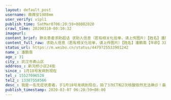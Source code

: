 ```yaml
---
layout: default_post
username: 薇薇安1988mm
user_verify: vipl1
publish_time: SatMar0706:20:59+08002020
crawl_time: 20200310-00:10:32
imageurl: 
content_brief: 肺炎患者求助超话 求助人信息（若有相关化验单，请上传图片）【姓名】潘鹏南【年龄】31【所在城市】武汉市青山区【所在小区、社区】新沟桥小区24街【患病时间】1月18号发病到现在【联系方式】●●●【其他紧急联系人】●●●【病情描述】我是一名无症状患者，于1月18号发病到现 ...全文
content_full_raw: 求助人信息（若有相关化验单，请上传图片）【姓名】潘鹏南【年龄】31【所在城市】武汉市青山区【所在小区、社区】新沟桥小区24街【患病时间】1月18号发病到现在【联系方式】●●●【其他紧急联系人】●●●【病情描述】我是一名无症状患者，于1月18号发病到现在，拍了3次CT和2次核酸依然无法确诊！最近身体状况也是越来越差，我早期的症状是打喷嚏，打寒战全身一直发抖，生物钟紊乱48小时睡不着睡着也很容易惊醒，头晕恶心，四肢无力，腰背肌肉酸痛，骨节酸痛，结膜炎，胸口闷好像有什么压在胸口喘不过气，偶尔呼吸困难心慌心跳很快，一直腹泻拉水一天5-10次，肚子胀气一直打屁，口苦痰黄，舌苔发白，没有食欲吃不下饭吃饭像嚼腊现在的症状是咽痛且痛的很厉害甚至呼吸困难，一直腹泻，头疼，心脏疼，肾疼，胃疼食道反流，口苦痰黄痰中带血，乳腺疼，子宫一侧疼，经常觉得脑部血压高异常难受目前我们全家都是无症状患者，我父母从一月底就开始一直打喷嚏，流清鼻涕醒鼻涕次数也很多，痰也很多，差不多持续了一个多月，到2月22号我妈右边胸口痛的厉害给他吃了点药，稍微好了点左边又开始隐隐痛，2月26号带她去拍了CT是双肺纤维钙化我爸于3月3号开始腹泻一天十多次，晚上吃不下饭，半夜一直干咳，这几天也是咽痛我弟也是一直无症状，最近开始打喷嚏偶有咳嗽希望能得到正规医院的救治，我们这边的社区找过无数次就是说我没有病，我身体有没有我自己难道不清楚每天难受的想死
status_url: https://m.weibo.cn/status/4479725533901242
name_: 潘鹏南
age_: 31
city_: 武汉市青山区
address_: 新沟桥小区24街
since_: 1月18号发病到现在
tel_: 15527096528
tel2_: 13387558566
desc_: 我是一名无症状患者，于1月18号发病到现在，拍了3次CT和2次核酸依然无法确诊！最近身体状况也是越来越差，我早期的症状是打喷嚏，打寒战全身一直发抖，生物钟紊乱48小时睡不着睡着也很容易惊醒，头晕恶心，四肢无力，腰背肌肉酸痛，骨节酸痛，结膜炎，胸口闷好像有什么压在胸口喘不过气，偶尔呼吸困难心慌心跳很快，一直腹泻拉水一天5-10次，肚子胀气一直打屁，口苦痰黄，舌苔发白，没有食欲吃不下饭吃饭像嚼腊现在的症状是咽痛且痛的很厉害甚至呼吸困难，一直腹泻，头疼，心脏疼，肾疼，胃疼食道反流，口苦痰黄痰中带血，乳腺疼，子宫一侧疼，经常觉得脑部血压高异常难受目前我们全家都是无症状患者，我父母从一月底就开始一直打喷嚏，流清鼻涕醒鼻涕次数也很多，痰也很多，差不多持续了一个多月，到2月22号我妈右边胸口痛的厉害给他吃了点药，稍微好了点左边又开始隐隐痛，2月26号带她去拍了CT是双肺纤维钙化我爸于3月3号开始腹泻一天十多次，晚上吃不下饭，半夜一直干咳，这几天也是咽痛我弟也是一直无症状，最近开始打喷嚏偶有咳嗽希望能得到正规医院的救治，我们这边的社区找过无数次就是说我没有病，我身体有没有我自己难道不清楚每天难受的想死
publish_timestamp: 2020-03-07 06:20:59+08:00
---
```

